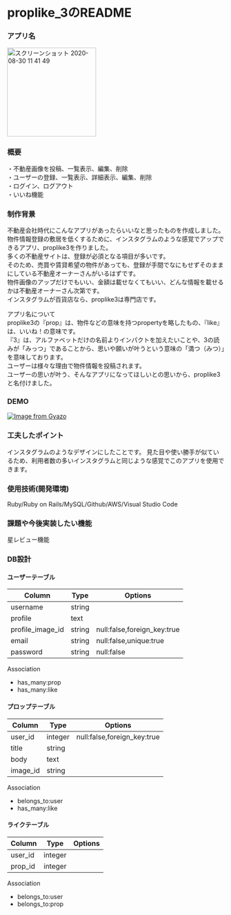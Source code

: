 # proplike_3のREADME  

### アプリ名  　
   <img width="206" alt="スクリーンショット 2020-08-30 11 41 49" src="https://user-images.githubusercontent.com/62422532/91650211-bda76380-eab7-11ea-9279-71030c012078.png">

### 概要   
・不動産画像を投稿、一覧表示、編集、削除  
・ユーザーの登録、一覧表示、詳細表示、編集、削除  
・ログイン、ログアウト  
・いいね機能

### 制作背景   
不動産会社時代にこんなアプリがあったらいいなと思ったものを作成しました。  
物件情報登録の敷居を低くするために、インスタグラムのような感覚でアップできるアプリ、proplike3を作りました。   
多くの不動産サイトは、登録が必須となる項目が多いです。  
そのため、売買や賃貸希望の物件があっても、登録が手間でなにもせずそのままにしている不動産オーナーさんがいるはずです。  
物件画像のアップだけでもいい、金額は載せなくてもいい、どんな情報を載せるかは不動産オーナーさん次第です。  
インスタグラムが百貨店なら、proplike3は専門店です。  
  
アプリ名について  
proplike3の『prop』は、物件などの意味を持つpropertyを略したもの、『like』は、いいね！の意味です。  
『3』は、アルファベットだけの名前よりインパクトを加えたいことや、3の読みが「みっつ」であることから、思いや願いが叶うという意味の「満つ（みつ）」を意味しております。  
ユーザーは様々な理由で物件情報を投稿されます。  
ユーザーの思いが叶う、そんなアプリになってほしいとの思いから、proplike3と名付けました。  
 
### DEMO  

 [![Image from Gyazo](https://i.gyazo.com/e79703bde84e2cd3ff4d0351898849ac.gif)](https://gyazo.com/e79703bde84e2cd3ff4d0351898849ac)
   
     

### 工夫したポイント  
インスタグラムのようなデザインにしたことです。
見た目や使い勝手が似ているため、利用者数の多いインスタグラムと同じような感覚でこのアプリを使用できます。

### 使用技術(開発環境)  
Ruby/Ruby on Rails/MySQL/Github/AWS/Visual Studio Code

### 課題や今後実装したい機能  
星レビュー機能

### DB設計  

#### ユーザーテーブル  
|Column|Type|Options| 
|------|----|-------|  
|username|string|  
|profile|text|  
|profile_image_id|string|null:false,foreign_key:true|  
|email|string|null:false,unique:true|  
|password|string|null:false|  

Association  

- has_many:prop  
- has_many:like  

#### プロップテーブル  
|Column|Type|Options|  
|------|----|-------|
|user_id|integer|null:false,foreign_key:true|  
|title|string|  
|body|text|  
|image_id|string|  

Association  

- belongs_to:user  
- has_many:like  

#### ライクテーブル  
|Column|Type|Options|  
|------|----|-------|
|user_id|integer|
|prop_id|integer|

Association  

- belongs_to:user 
- belongs_to:prop




